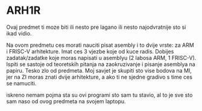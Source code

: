 # ARH1R

Ovaj predmet ti moze biti ili nesto pre lagano ili nesto najodvratnije sto si ikad vidio.

Na ovom predmetu ces morati nauciti pisat asembly i to dvije vrste: za ARM i FRISC-V arhitekture. Imat ces 3 vjezbe koje od kuce radis. Dobijes zadatak/zadatke koje moras napisati u asemblyu (2 labosa ARM, 1 FRISC-V). Ispiti se sastoje od teoretskih pitanja na zaokruzivanje i pisanje asemblya na papiru. Tesko zlo od predmeta. Moj savjet je skupiti sto vise bodova na MI, jer na ZI moras znati dvije arhitekture, a ako ti ne sjedne gradivo s time ces se namuciti.

iskreno nemam pojma sta su ovi programi sto sam tu stavio, al to je sve sto sam naso od ovog predmeta na svojem laptopu.